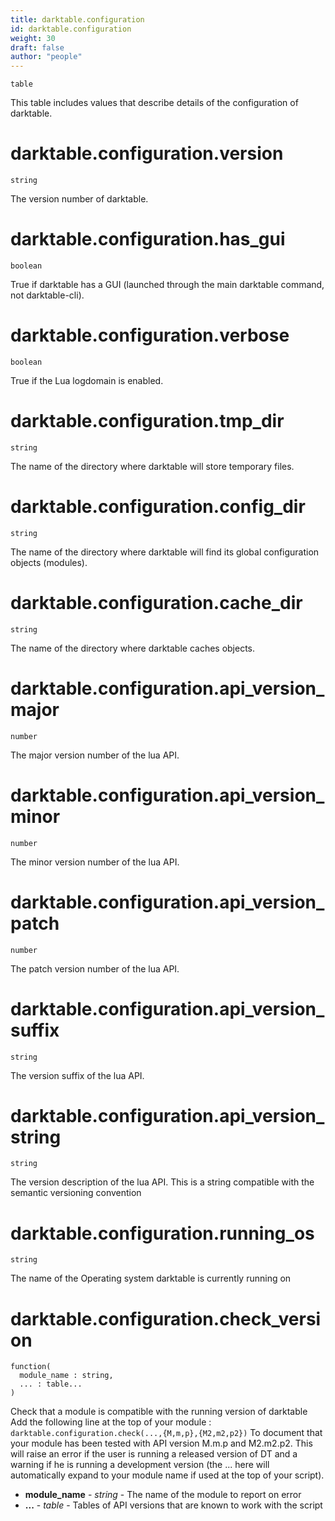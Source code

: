 ```yaml
---
title: darktable.configuration
id: darktable.configuration
weight: 30
draft: false
author: "people"
---
```


`table`

This table includes values that describe details of the configuration of darktable.

# darktable.configuration.version

`string`

The version number of darktable.

# darktable.configuration.has_gui

`boolean`

True if darktable has a GUI \(launched through the main darktable command, not darktable-cli\).

# darktable.configuration.verbose

`boolean`

True if the Lua logdomain is enabled.

# darktable.configuration.tmp_dir

`string`

The name of the directory where darktable will store temporary files.

# darktable.configuration.config_dir

`string`

The name of the directory where darktable will find its global configuration objects \(modules\).

# darktable.configuration.cache_dir

`string`

The name of the directory where darktable caches objects.

# darktable.configuration.api_version_major

`number`

The major version number of the lua API.


# darktable.configuration.api_version_minor

`number`

The minor version number of the lua API.

# darktable.configuration.api_version_patch

`number`

The patch version number of the lua API.

# darktable.configuration.api_version_suffix

`string`

The version suffix of the lua API.

# darktable.configuration.api_version_string

`string`

The version description of the lua API. This is a string compatible with the semantic versioning convention

# darktable.configuration.running_os

`string`

The name of the Operating system darktable is currently running on

# darktable.configuration.check_version

```
function(
  module_name : string,
  ... : table...
)
```

Check that a module is compatible with the running version of darktable
Add the following line at the top of your module :
`darktable.configuration.check(...,{M,m,p},{M2,m2,p2})`
To document that your module has been tested with API version M.m.p and M2.m2.p2.
This will raise an error if the user is running a released version of DT and a warning if he
is running a development version
\(the ... here will automatically expand to your module name if used at the top of your script\).

* **module_name** - _string_ - The name of the module to report on error
* **...** - _table_ - Tables of API versions that are known to work with the script

